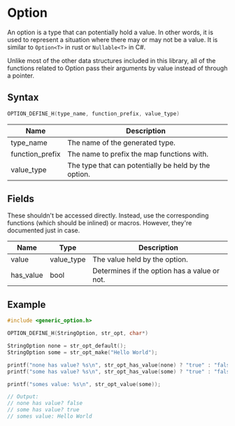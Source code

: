 # Option

An option is a type that can potentially hold a value. In other words, it is used to represent a situation where there may or may not be a value. It is similar to `Option<T>` in rust or `Nullable<T>` in C#. 

Unlike most of the other data structures included in this library, all of the functions related to Option pass their arguments by value instead of through a pointer.

## Syntax

```c
OPTION_DEFINE_H(type_name, function_prefix, value_type)
```

| Name | Description |
| --- | --- |
| type_name | The name of the generated type. |
| function_prefix | The name to prefix the map functions with. |
| value_type | The type that can potentially be held by the option. |

## Fields

These shouldn't be accessed directly. Instead, use the corresponding functions (which should be inlined) or macros. However, they're documented just in case.

| Name | Type | Description |
| --- | --- | --- |
| value | value_type | The value held by the option. |
| has_value | bool | Determines if the option has a value or not. |

## Example

```c
#include <generic_option.h>

OPTION_DEFINE_H(StringOption, str_opt, char*)

StringOption none = str_opt_default();
StringOption some = str_opt_make("Hello World");

printf("none has value? %s\n", str_opt_has_value(none) ? "true" : "false");
printf("some has value? %s\n", str_opt_has_value(some) ? "true" : "false");

printf("somes value: %s\n", str_opt_value(some));

// Output:
// none has value? false
// some has value? true
// somes value: Hello World
```